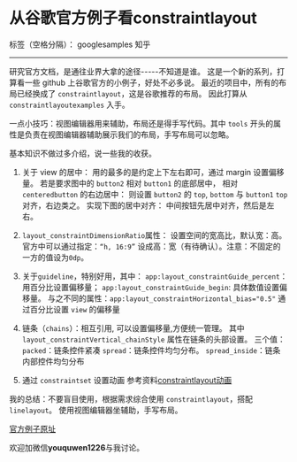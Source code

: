 # 从谷歌官方例子看constraintlayout

标签（空格分隔）： googlesamples 知乎

---
研究官方文档，是通往业界大拿的途径-----不知道是谁。
这是一个新的系列，打算看一些 github 上谷歌官方的小例子，好处不必多说。
最近的项目中，所有的布局已经换成了 `constraintlayout`，这是谷歌推荐的布局。
因此打算从 `constraintlayoutexamples` 入手。

一点小技巧：视图编辑器用来辅助，布局还是得手写代码。其中 `tools` 开头的属性是负责在视图编辑器辅助展示我们的布局，手写布局可以忽略。

基本知识不做过多介绍，说一些我的收获。

1. 关于 view 的居中：
用的最多的是约定上下左右即可，通过 margin 设置偏移量。
若是要求图中的 `button2` 相对 `button1` 的底部居中， 相对 `centeredbutton` 的右边居中：
则设置 `button2` 的 `top`, `bottom` 与 `button1` `top` 对齐，右边类之。
实现下图的居中对齐：
中间按钮先居中对齐，然后是左右。

2. `layout_constraintDimensionRatio`属性：
设置空间的宽高比，默认宽：高。官方中可以通过指定：`“h, 16:9”` 设成高：宽（有待确认）。注意：不固定的一方的值设为`0dp`。

3. 关于`guideline`，特别好用，其中：
`app:layout_constraintGuide_percent`：用百分比设置偏移量；
`app:layout_constraintGuide_begin`: 具体数值设置偏移量。
与之不同的属性：`app:layout_constraintHorizontal_bias="0.5"`
通过百分比设置 `view` 的偏移量

4. 链条（`chains`）：相互引用, 可以设置偏移量,方便统一管理。
其中 `layout_constraintVertical_chainStyle` 属性在链条的头部设置。
三个值：
`packed`：链条控件紧凑
`spread`：链条控件均匀分布。
`spread_inside`：链条内部控件均匀分布

5. 通过 `constraintset` 设置动画
参考资料[constraintlayout动画](https://github.com/xitu/gold-miner/blob/master/TODO/constraint-layout-animations-dynamic-constraints-ui-java-hell.md)

我的总结：不要盲目使用，根据需求综合使用 `constraintlayout`，搭配 `linelayout`。
使用视图编辑器坐辅助，手写布局。

[官方例子原址](https://github.com/googlesamples/android-ConstraintLayoutExamples)

欢迎加微信**youquwen1226**与我讨论。







